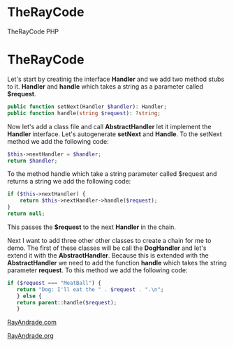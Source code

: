 # TheRayCode
TheRayCode PHP 
# TheRayCode

Let's start by creatinig the interface **Handler** and we add two method stubs to it. **Handler** and **handle** which takes a string as a parameter called **$request**.
```php
public function setNext(Handler $handler): Handler;
public function handle(string $request): ?string;
``` 
Now let's add a class file and call **AbstractHandler** let it implement the **Handler** interface. Let's autogenerate **setNext** and **Handle**. 
To the setNext method we add the following code:
```php
$this->nextHandler = $handler;
return $handler;
```
To the method handle which take a string parameter called $request and returns a string we add the following code:
```php
if ($this->nextHandler) {
    return $this->nextHandler->handle($request);
}
return null;
```
This passes the **$request** to the next **Handler** in the chain.

Next I want to add three other other classes to create a chain for me to demo.
The first of these classes will be call the **DogHandler** and let's extend it with the **AbstractHandler**. 
Because this is extended with the **AbstractHandler** we need to add the function **handle** which takes the string parameter **request**.
To this method we add the following code:
```php
if ($request === "MeatBall") {
   return "Dog: I'll eat the " . $request . ".\n";
   } else {
   return parent::handle($request);
   }
```

[RayAndrade.com](https://www.RayAndrade.com)

[RayAndrade.org](https://www.RayAndrade.org)
